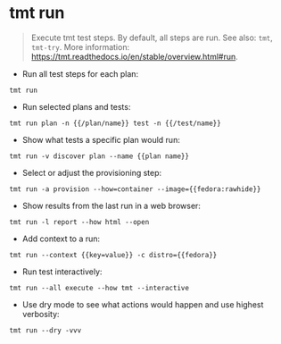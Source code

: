 # tmt run

> Execute tmt test steps. By default, all steps are run.
> See also: `tmt`, `tmt-try`.
> More information: <https://tmt.readthedocs.io/en/stable/overview.html#run>.

- Run all test steps for each plan:

`tmt run`

- Run selected plans and tests:

`tmt run plan -n {{/plan/name}} test -n {{/test/name}}`

- Show what tests a specific plan would run:

`tmt run -v discover plan --name {{plan name}}`

- Select or adjust the provisioning step:

`tmt run -a provision --how=container --image={{fedora:rawhide}}`

- Show results from the last run in a web browser:

`tmt run -l report --how html --open`

- Add context to a run:

`tmt run --context {{key=value}} -c distro={{fedora}}`

- Run test interactively:

`tmt run --all execute --how tmt --interactive`

- Use dry mode to see what actions would happen and use highest verbosity:

`tmt run --dry -vvv`
